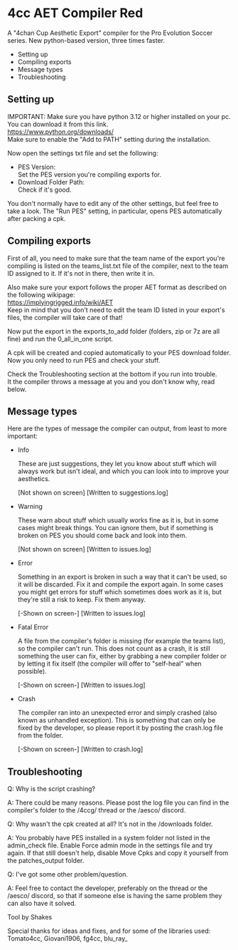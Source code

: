 # 4cc AET Compiler Red
A "4chan Cup Aesthetic Export" compiler for the Pro Evolution Soccer series.
New python-based version, three times faster.

- Setting up
- Compiling exports
- Message types
- Troubleshooting


## Setting up

IMPORTANT: Make sure you have python 3.12 or higher installed on your pc.  
You can download it from this link.  
https://www.python.org/downloads/  
Make sure to enable the "Add to PATH" setting during the installation.

Now open the settings txt file and set the following:
- PES Version:  
  Set the PES version you're compiling exports for.
- Download Folder Path:  
  Check if it's good.

You don't normally have to edit any of the other settings, but feel free to
take a look. The "Run PES" setting, in particular, opens PES automatically after
packing a cpk.


## Compiling exports

First of all, you need to make sure that the team name of the export you're
compiling is listed on the teams_list.txt file of the compiler, next to the
team ID assigned to it. If it's not in there, then write it in.

Also make sure your export follows the proper AET format as described on the
following wikipage:  
https://implyingrigged.info/wiki/AET  
Keep in mind that you don't need to edit the team ID listed in your export's
files, the compiler will take care of that!

Now put the export in the exports_to_add folder (folders, zip or 7z are all
fine) and run the 0_all_in_one script.

A cpk will be created and copied automatically to your PES download folder.  
Now you only need to run PES and check your stuff.

Check the Troubleshooting section at the bottom if you run into trouble.  
It the compiler throws a message at you and you don't know why, read below.


## Message types

Here are the types of message the compiler can output, from least to more
important:

- Info

  These are just suggestions, they let you know about stuff which will always
  work but isn't ideal, and which you can look into to improve your aesthetics.

  [Not shown on screen] [Written to suggestions.log]

- Warning

  These warn about stuff which usually works fine as it is, but in some cases
  might break things. You can ignore them, but if something is broken on PES you
  should come back and look into them.

  [Not shown on screen] [Written to issues.log]

- Error

  Something in an export is broken in such a way that it can't be used, so it
  will be discarded. Fix it and compile the export again.
  In some cases you might get errors for stuff which sometimes does work as it
  is, but they're still a risk to keep. Fix them anyway.

  [-Shown on screen-] [Written to issues.log]

- Fatal Error

  A file from the compiler's folder is missing (for example the teams list), so
  the compiler can't run. This does not count as a crash, it is still something
  the user can fix, either by grabbing a new compiler folder or by letting it
  fix itself (the compiler will offer to "self-heal" when possible).

  [-Shown on screen-] [Written to issues.log]

- Crash

  The compiler ran into an unexpected error and simply crashed (also known as
  unhandled exception). This is something that can only be fixed by the
  developer, so please report it by posting the crash.log file from the folder.

  [-Shown on screen-] [Written to crash.log]


## Troubleshooting

Q: Why is the script crashing?

  A: There could be many reasons. Please post the log file you can find in the
  compiler's folder to the /4ccg/ thread or the /aesco/ discord.

Q: Why wasn't the cpk created at all? It's not in the /downloads folder.

  A: You probably have PES installed in a system folder not listed in the
  admin_check file. Enable Force admin mode in the settings file and try again.
  If that still doesn't help, disable Move Cpks and copy it yourself from the
  patches_output folder.

Q: I've got some other problem/question.

  A: Feel free to contact the developer, preferably on the thread or the /aesco/
  discord, so that if someone else is having the same problem they can also have
  it solved.



Tool by Shakes

Special thanks for ideas and fixes, and for some of the libraries used:  
Tomato4cc, Giovani1906, fg4cc, blu_ray_

